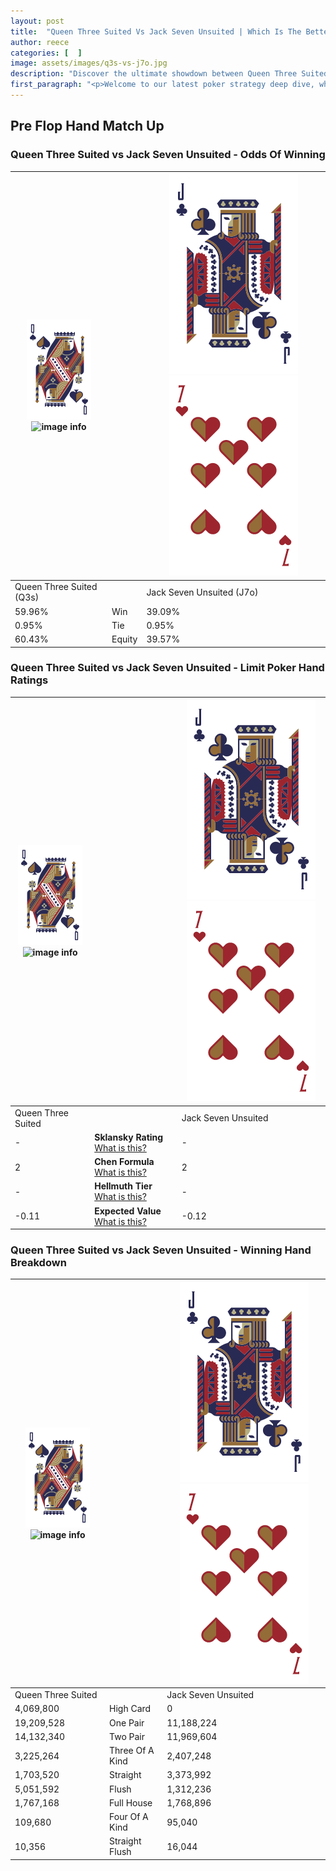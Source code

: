 ```yaml
---
layout: post
title:  "Queen Three Suited Vs Jack Seven Unsuited | Which Is The Better Hand In Poker? A Complete Guide"
author: reece
categories: [  ]
image: assets/images/q3s-vs-j7o.jpg
description: "Discover the ultimate showdown between Queen Three Suited and Jack Seven Unsuited in poker! Uncover the odds, strategies, and scenarios where one hand triumphs over the other. Get ready to up your poker game with this thrilling analysis."
first_paragraph: "<p>Welcome to our latest poker strategy deep dive, where we're pitting two distinct hands against each other in a high-stakes showdown: Queen Three Suited vs Jack Seven Unsuited.</p><p>In the dynamic world of poker, every decision counts, and knowing which hand holds the upper hand is key to your success at the table.</p><p>In this article, we'll dissect these two hands, explore the scenarios where one dominates the other, and equip you with the knowledge to make strategic choices that can tip the odds in your favor.</p><p>Get ready to unravel the intriguing dynamics of these poker hands and elevate your game to new heights.</p>"
---
```




[comment]: # (sp0)

## Pre Flop Hand Match Up

<div class="table hand-ratings" markdown="1"> 



### Queen Three Suited vs Jack Seven Unsuited - Odds Of Winning


    
| ![image info](assets/images/hand1/Q.png) ![image info](assets/images/hand1/3s.png) |  | ![image info](assets/images/hand2/J.png) ![image info](assets/images/hand2/7o.png) |
| -------- | -------- | -------- |
| Queen Three Suited (Q3s) |  | Jack Seven Unsuited (J7o) |
| 59.96% | Win | 39.09% |
| 0.95% | Tie | 0.95% |
| 60.43% | Equity | 39.57% |




[comment]: # (sp1)



### Queen Three Suited vs Jack Seven Unsuited - Limit Poker Hand Ratings


    
| ![image info](assets/images/hand1/Q.png) ![image info](assets/images/hand1/3s.png) |  | ![image info](assets/images/hand2/J.png) ![image info](assets/images/hand2/7o.png) |
| -------- | -------- | -------- |
| Queen Three Suited |  | Jack Seven Unsuited |
| - | **Sklansky Rating** [What is this?](/sklansky-rating-explained) | - |
| 2 | **Chen Formula** [What is this?](/chen-formula-explained) | 2 |
| - | **Hellmuth Tier** [What is this?](/Hellmuth-tier-explained) | - |
| -0.11 | **Expected Value** [What is this?](/expected-value-explained) | -0.12 |




[comment]: # (sp2)



### Queen Three Suited vs Jack Seven Unsuited - Winning Hand Breakdown


    
| ![image info](assets/images/hand1/Q.png) ![image info](assets/images/hand1/3s.png) |  | ![image info](assets/images/hand2/J.png) ![image info](assets/images/hand2/7o.png) |
| -------- | -------- | -------- |
| Queen Three Suited |  | Jack Seven Unsuited |
| 4,069,800 | High Card | 0 |
| 19,209,528 | One Pair | 11,188,224 |
| 14,132,340 | Two Pair | 11,969,604 |
| 3,225,264 | Three Of A Kind | 2,407,248 |
| 1,703,520 | Straight | 3,373,992 |
| 5,051,592 | Flush | 1,312,236 |
| 1,767,168 | Full House | 1,768,896 |
| 109,680 | Four Of A Kind | 95,040 |
| 10,356 | Straight Flush | 16,044 |




[comment]: # (sp3)



</div>

[comment]: # (sp4)



[comment]: # (sp5)

